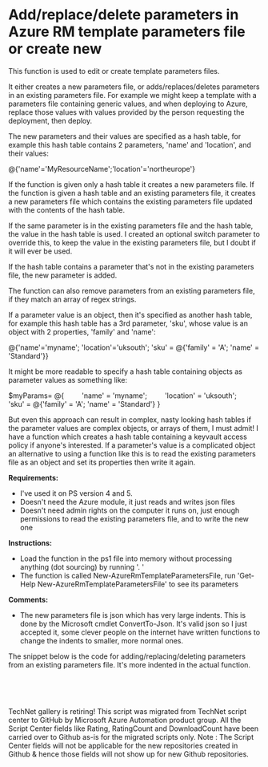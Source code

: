 ﻿Add/replace/delete parameters in Azure RM template parameters file or create new
================================================================================

            

This function is used to edit or create template parameters files.


It either creates a new parameters file, or adds/replaces/deletes parameters in an existing parameters file. For example we might keep a template with a parameters file containing generic values, and when deploying to Azure, replace those values with values
 provided by the person requesting the deployment, then deploy.


The new parameters and their values are specified as a hash table, for example this hash table contains 2 parameters, 'name' and 'location', and their values:


@{'name'='MyResourceName';'location'='northeurope'}


If the function is given only a hash table it creates a new parameters file. If the function is given a hash table and an existing parameters file, it creates a new parameters file which contains the existing parameters file updated with the contents of
 the hash table.


If the same parameter is in the existing parameters file and the hash table, the value in the hash table is used. I created an optional switch parameter to override this, to keep the value in the existing parameters file, but I doubt if it will ever be used.


If the hash table contains a parameter that's not in the existing parameters file, the new parameter is added.


The function can also remove parameters from an existing parameters file, if they match an array of regex strings.


If a parameter value is an object, then it's specified as another hash table, for example this hash table has a 3rd parameter, 'sku', whose value is an object with 2 properties, 'family' and 'name':


@{'name'='myname'; 'location'='uksouth'; 'sku' = @{'family' = 'A'; 'name' = 'Standard'}}


It might be more readable to specify a hash table containing objects as parameter values as something like:


$myParams= @{
        'name' = 'myname';
        'location' = 'uksouth';
        'sku' = @{'family' = 'A'; 'name' = 'Standard'}
}


But even this approach can result in complex, nasty looking hash tables if the parameter values are complex objects, or arrays of them, I must admit! I have a function which creates a hash table containing a keyvault access policy if anyone's interested.
 If a parameter's value is a complicated object an alternative to using a function like this is to read the existing parameters file as an object and set its properties then write it again.


**Requirements:**
- I've used it on PS version 4 and 5. 
- Doesn't need the Azure module, it just reads and writes json files
- Doesn't need admin rights on the computer it runs on, just enough permissions to read the existing parameters file, and to write the new one


**Instructions:**
- Load the function in the ps1 file into memory without processing anything (dot sourcing) by running '. <path to script file>'
- The function is called New-AzureRmTemplateParametersFile, run 'Get-Help New-AzureRmTemplateParametersFile' to see its parameters


**Comments:**
- The new parameters file is json which has very large indents. This is done by the Microsoft cmdlet ConvertTo-Json. It's valid json so I just accepted it, some clever people on the internet have written functions to change the indents to smaller, more normal
 ones.


The snippet below is the code for adding/replacing/deleting parameters from an existing parameters file. It's more indented in the actual function.


 

 

        
    
TechNet gallery is retiring! This script was migrated from TechNet script center to GitHub by Microsoft Azure Automation product group. All the Script Center fields like Rating, RatingCount and DownloadCount have been carried over to Github as-is for the migrated scripts only. Note : The Script Center fields will not be applicable for the new repositories created in Github & hence those fields will not show up for new Github repositories.
